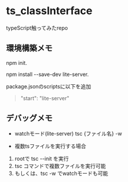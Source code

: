 # ts_classInterface

typeScript触ってみたrepo


## 環境構築メモ
npm init. 

npm install --save-dev lite-server. 

package.jsonのscriptsに以下を追加  
> "start": "lite-server"


## デバッグメモ
- watchモード(lite-server)
tsc {ファイル名} -w

- 複数tsファイルを実行する場合
1. rootで tsc --init を実行
2. tsc コマンドで複数ファイルを実行可能
3. もしくは、tsc -w でwatchモードも可能 
